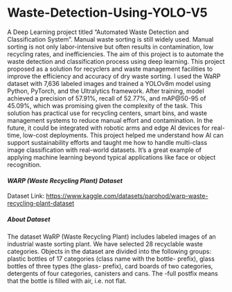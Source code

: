 # Waste-Detection-Using-YOLO-V5

A Deep Learning project titled “Automated Waste Detection and Classification System”. Manual waste sorting is still widely used. Manual sorting is not only labor-intensive but often results in contamination, low recycling rates, and inefficiencies. The aim of this project is to automate the waste detection and classification process using deep learning. This project proposed as a solution for recyclers and waste management facilities to improve the efficiency and accuracy of dry waste sorting.  I used the WaRP dataset with 7,636 labeled images and trained a YOLOv8m model using Python, PyTorch, and the Ultralytics framework. After training, model achieved a precision of 57.91%, recall of 52.77%, and mAP@50-95 of 45.09%, which was promising given the complexity of the task. This solution has practical use for recycling centers, smart bins, and waste management systems to reduce manual effort and contamination. In the future, it could be integrated with robotic arms and edge AI devices for real-time, low-cost deployments. This project helped me understand how AI can support sustainability efforts and taught me how to handle multi-class image classification with real-world datasets. It’s a great example of applying machine learning beyond typical applications like face or object recognition.

#### *WARP (Waste Recycling Plant) Dataset*
Dataset Link:  https://www.kaggle.com/datasets/parohod/warp-waste-recycling-plant-dataset

##### About Dataset
The dataset WaRP (Waste Recycling Plant) includes labeled images of an industrial waste sorting plant. We have selected 28 recyclable waste categories. Objects in the dataset are divided into the following groups: plastic bottles of 17 categories (class name with the bottle- prefix), glass bottles of three types (the glass- prefix), card boards of two categories, detergents of four categories, canisters and cans. The -full postfix means that the bottle is filled with air, i.e. not flat.
